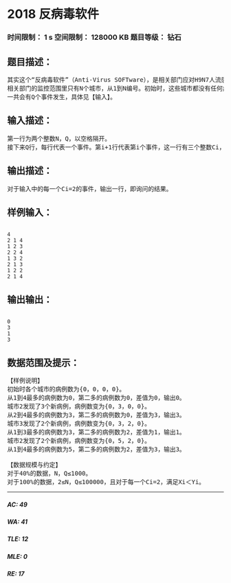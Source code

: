 # 2018 反病毒软件   
### 时间限制： 1 s     空间限制： 128000 KB     题目等级： 钻石  
## 题目描述：  

<pre>
其实这个“反病毒软件”（Anti-Virus SOFTware），是相关部门应对H9N7人流感研发的。
相关部门的监控范围里只有N个城市，从1到N编号。初始时，这些城市都没有任何病例出现。由于在某一个城市出现过多的病例不太好，相关部门需要随时知道，从X到Y（含X和Y）这些城市当中，病例最多的城市与病例第二多的城市的病例数之差为多少。
一共会有Q个事件发生，具体见【输入】。
</pre>
  
  
## 输入描述：  

<pre>
第一行为两个整数N，Q，以空格隔开。
接下来Q行，每行代表一个事件。第i+1行代表第i个事件，这一行有三个整数Ci，Xi，Yi，其中Ci为1或2。如果Ci为1，表示在城市Xi又新发现了Yi个病例；如果Ci为2，表示询问从Xi到Yi，病例最多的城市与病例第二多的城市的病例数之差为多少。
</pre>
  
  
## 输出描述：  

<pre>
对于输入中的每一个Ci=2的事件，输出一行，即询问的结果。
</pre>
  
  
## 样例输入：  

<pre><code>
4
2 1 4
1 2 3
2 2 4
1 3 2
2 1 3
1 2 2
2 1 4
</code></pre>
  
  
## 输出输出：  

<pre><code>
0
3
1
3
</code></pre>
  
  
## 数据范围及提示：  

<pre>
【样例说明】
初始时各个城市的病例数为{0，0，0，0}。
从1到4最多的病例数为0，第二多的病例数为0，差值为0，输出0。
城市2发现了3个新病例，病例数变为{0，3，0，0}。
从2到4最多的病例数为3，第二多的病例数为0，差值为3，输出3。
城市3发现了2个新病例，病例数变为{0，3，2，0}。
从1到3最多的病例数为3，第二多的病例数为2，差值为1，输出1。
城市2发现了2个新病例，病例数变为{0，5，2，0}。
从1到4最多的病例数为5，第二多的病例数为2，差值为3，输出3。
 
【数据规模与约定】
对于40%的数据，N，Q≤1000。
对于100%的数据，2≤N，Q≤100000，且对于每一个Ci=2，满足Xi＜Yi。
</pre>
  
  
***  

##### AC: 49  
##### WA: 41  
##### TLE: 12  
##### MLE: 0  
##### RE: 17  

